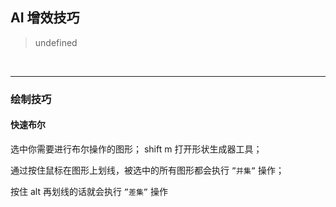 ## AI 增效技巧

> undefined

<br>

<hr>

### 绘制技巧

#### 快速布尔

选中你需要进行布尔操作的图形；
shift m 打开形状生成器工具；

通过按住鼠标在图形上划线，被选中的所有图形都会执行 `”并集”` 操作；

按住 alt 再划线的话就会执行 `”差集”` 操作

<br>
